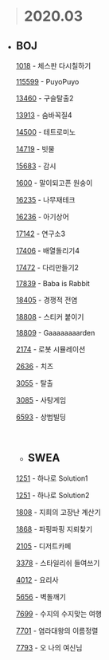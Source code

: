> # **2020.03**

- ## BOJ

  [1018](/Algorithm/2020_03/baekjoon/BJ_1018_체스판다시칠하기.md) - 체스판 다시칠하기

  [115599](/Algorithm/2020_03/baekjoon/BJ_11559_PuyoPuyo.md) - PuyoPuyo

  [13460](/Algorithm/2020_03/baekjoon/BJ_13460_구슬탈출2.md) - 구슬탈출2

  [13913](/Algorithm/2020_03/baekjoon/BJ_13913_숨바꼭질4.md) - 숨바꼭질4

  [14500](/Algorithm/2020_03/baekjoon/BJ_14500_테트로미노.md) - 테트로미노

  [14719](/Algorithm/2020_03/baekjoon/BJ_14719_빗물.md) - 빗물

  [15683](/Algorithm/2020_03/baekjoon/BJ_15683_감시.md) - 감시

  [1600](/Algorithm/2020_03/baekjoon/BJ_1600_말이되고픈원숭이.md) - 말이되고픈 원숭이

  [16235](/Algorithm/2020_03/baekjoon/BJ_16235_나무재태크.md) - 나무재테크

  [16236](/Algorithm/2020_03/baekjoon/BJ_16236_아기상어.md) - 아기상어

  [17142](/Algorithm/2020_03/baekjoon/BJ_17142_연구소3.md) - 연구소3

  [17406](/Algorithm/2020_03/baekjoon/BJ_17406_배열돌리기4.md) - 배열돌리기4

  [17472](/Algorithm/2020_03/baekjoon/BJ_17472_다리만들기2.md) - 다리만들기2

  [17839](/Algorithm/2020_03/baekjoon/BJ_17836_BabaisRabbit.md) - Baba is Rabbit

  [18405](/Algorithm/2020_03/baekjoon/BJ_18405_경쟁적전염.md) - 경쟁적 전염

  [18808](/Algorithm/2020_03/baekjoon/BJ_18808_스티커붙이기.md) - 스티커 붙이기

  [18809](/Algorithm/2020_03/baekjoon/BJ_18809_Gaaaaaaaarden.md) - Gaaaaaaaarden

  [2174](/Algorithm/2020_03/baekjoon/BJ_2174_로봇시뮬레이션.md) - 로봇 시뮬레이션

  [2636](/Algorithm/2020_03/baekjoon/BJ_2636_치즈.md) - 치즈

  [3055](/Algorithm/2020_03/baekjoon/BJ_3055_탈출.md) - 탈출

  [3085](/Algorithm/2020_03/baekjoon/BJ_3085_사탕게임.md) - 사탕게임

  [6593](/Algorithm/2020_03/baekjoon/BJ_6593_상범빌딩.md) - 상범빌딩

  <br>

  - ## SWEA

  [1251](/Algorithm/2020_03/swea/SWEA_1251_하나로1.md) - 하나로 Solution1

  [1251](/Algorithm/2020_03/swea/SWEA_1251_하나로2.md) - 하나로 Solution2

  [1808](/Algorithm/2020_03/swea/SWEA_1808_지희의고장난계산기.md) - 지희의 고장난 계산기

  [1868](/Algorithm/2020_03/swea/SWEA_1868_파핑파핑지뢰찾기.md) - 파핑파핑 지뢰찾기

  [2105](/Algorithm/2020_03/swea/SWEA_2105_디저트카페.md) - 디저트카페

  [3378](/Algorithm/2020_03/swea/SWEA_3378_스타일리쉬들여쓰기.md) - 스타일리쉬 들여쓰기

  [4012](/Algorithm/2020_03/swea/SWEA_4012_요리사.md) - 요리사

  [5656](/Algorithm/2020_03/swea/SWEA_5656_벽돌깨기.md) - 벽돌깨기

  [7699](/Algorithm/2020_03/swea/SWEA_7699_수지의수지맞는여행.md) - 수지의 수지맞는 여행

  [7701](/Algorithm/2020_03/swea/SWEA_7701_염라대왕의이름정렬.md) - 염라대왕의 이름정렬

  [7793](/Algorithm/2020_03/swea/SWEA_7793_오나의여신님.md) - 오 나의 여신님
